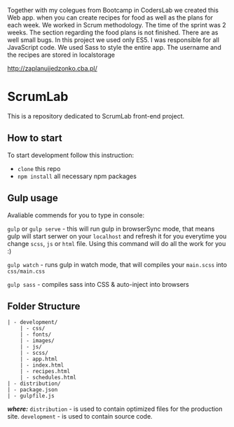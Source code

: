 Together with my colegues from Bootcamp in CodersLab we created this Web app. when you can create recipes for food as well as the plans for each week. We worked in Scrum methodology. The time of the sprint was 2 weeks. The section regarding the food plans is not finished. There are as well small bugs. In this project we used only ES5. I was responsible for all JavaScript code. We used Sass to style the entire app. The username and the recipes are stored in localstorage

http://zaplanujjedzonko.cba.pl/


# ScrumLab
This is a repository dedicated to ScrumLab front-end project.

## How to start
To start development follow this instruction:

* `clone` this repo
* `npm install` all necessary npm packages


## Gulp usage
Avaliable commends for you to type in console:

`gulp` or `gulp serve`  - this will run gulp in browserSync mode, that means gulp will start serwer on your `localhost` and refresh it for you everytime you change `scss`, `js` or `html` file. Using this command will do all the work for you :)

`gulp watch` - runs gulp in watch mode, that will compiles your `main.scss` into `css/main.css`

`gulp sass` - compiles sass into CSS & auto-inject into browsers


## Folder Structure
```
| - development/
	| - css/      
	| - fonts/
	| - images/  
	| - js/
	| - scss/
	| - app.html  
	| - index.html  
	| - recipes.html    
	| - schedules.html
| - distribution/
| - package.json
| - gulpfile.js
```

***where:***
`distribution` - is used to contain optimized files for the production site.
`development`  - is used to contain source code.
